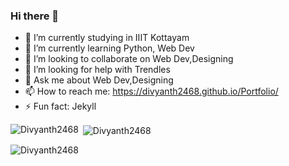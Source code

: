 ### Hi there 👋

- 🔭 I’m currently studying in IIIT Kottayam
- 🌱 I’m currently learning Python, Web Dev
- 👯 I’m looking to collaborate on Web Dev,Designing
- 🤔 I’m looking for help with Trendles 
- 💬 Ask me about Web Dev,Designing
- 📫 How to reach me: https://divyanth2468.github.io/Portfolio/
- ⚡ Fun fact: Jekyll
<p><img align="left" src="https://github-readme-stats.vercel.app/api/top-langs?username=Divyanth2468&show_icons=true&locale=en&layout=compact" alt="Divyanth2468" /></p>

<p>&nbsp;<img align="center" src="https://github-readme-stats.vercel.app/api?username=Divyanth2468&show_icons=true&locale=en" alt="Divyanth2468" /></p>

<p><img align="center" src="https://github-readme-streak-stats.herokuapp.com/?user=Divyanth2468&" alt="Divyanth2468" /></p>
